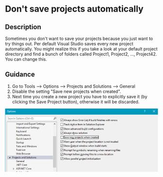 
# Don't save projects automatically

## Description
Sometimes you don't want to save your projects because you just want to try things out. Per default Visual Studio saves every new project automatically. You might realize this if you take a look at your default project directory and find a bunch of folders called Project1, Project2, ..., Project42. You can change this.

## Guidance
1. Go to Tools --> Options --> Projects and Solutions --> General
1. Disable the setting "Save new projects when created".
1. Next time you create a new project you have to explicitly save it (by clicking the Save Project button), otherwise it will be discarded.

![Disable auto-safe for projects.](../DontSaveProjectsAutomatically/images/dontsave.png)

